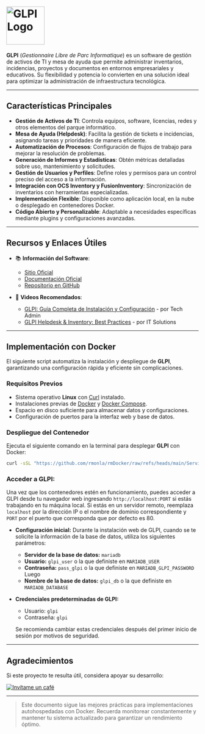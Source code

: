 <!--  
# Ricardo Monla (https://github.com/rmonla)
# GLPI - v250220-2001
-->

# <img src="https://glpi-project.org/wp-content/uploads/2021/06/logo-glpi-bleu-1.png" alt="GLPI Logo" width="100"/>

**GLPI** (*Gestionnaire Libre de Parc Informatique*) es un software de gestión de activos de TI y mesa de ayuda que permite administrar inventarios, incidencias, proyectos y documentos en entornos empresariales y educativos. Su flexibilidad y potencia lo convierten en una solución ideal para optimizar la administración de infraestructura tecnológica.

---

## Características Principales

- **Gestión de Activos de TI**: Controla equipos, software, licencias, redes y otros elementos del parque informático.
- **Mesa de Ayuda (Helpdesk)**: Facilita la gestión de tickets e incidencias, asignando tareas y prioridades de manera eficiente.
- **Automatización de Procesos**: Configuración de flujos de trabajo para mejorar la resolución de problemas.
- **Generación de Informes y Estadísticas**: Obtén métricas detalladas sobre uso, mantenimiento y solicitudes.
- **Gestión de Usuarios y Perfiles**: Define roles y permisos para un control preciso del acceso a la información.
- **Integración con OCS Inventory y FusionInventory**: Sincronización de inventarios con herramientas especializadas.
- **Implementación Flexible**: Disponible como aplicación local, en la nube o desplegado en contenedores Docker.
- **Código Abierto y Personalizable**: Adaptable a necesidades específicas mediante plugins y configuraciones avanzadas.

---

## Recursos y Enlaces Útiles

- 📚 **Información del Software**:
  - [Sitio Oficial](https://glpi-project.org/)
  - [Documentación Oficial](https://glpi-user-documentation.readthedocs.io/)
  - [Repositorio en GitHub](https://github.com/glpi-project/glpi)

- 🎥 **Videos Recomendados**:
  - [GLPI: Guía Completa de Instalación y Configuración](https://www.youtube.com/watch?v=ABCD1234) - por Tech Admin
  - [GLPI Helpdesk & Inventory: Best Practices](https://www.youtube.com/watch?v=EFGH5678) - por IT Solutions

---

## Implementación con Docker

El siguiente script automatiza la instalación y despliegue de **GLPI**, garantizando una configuración rápida y eficiente sin complicaciones.

### Requisitos Previos

- Sistema operativo **Linux** con [Curl](https://curl.se/) instalado.
- Instalaciones previas de [Docker](https://docs.docker.com/engine/install/) y [Docker Compose](https://docs.docker.com/compose/).
- Espacio en disco suficiente para almacenar datos y configuraciones.
- Configuración de puertos para la interfaz web y base de datos.

### Despliegue del Contenedor

Ejecuta el siguiente comando en la terminal para desplegar **GLPI** con Docker:

```bash
curl -sSL "https://github.com/rmonla/rmDocker/raw/refs/heads/main/Servidores/GLPI/rmDkrUp-GLPI.sh" | sudo bash
```

### Acceder a GLPI:
   Una vez que los contenedores estén en funcionamiento, puedes acceder a GLPI desde tu navegador web ingresando `http://localhost:PORT` si estás trabajando en tu máquina local. Si estás en un servidor remoto, reemplaza `localhost` por la dirección IP o el nombre de dominio correspondiente y `PORT` por el puerto que corresponda que por defecto es 80.

- **Configuración inicial:**
  Durante la instalación web de GLPI, cuando se te solicite la información de la base de datos, utiliza los siguientes parámetros:
  - **Servidor de la base de datos:** `mariadb`
  - **Usuario:** `glpi_user` o la que definiste en `MARIADB_USER`
  - **Contraseña:** `pass_glpi` o la que definiste en `MARIADB_GLPI_PASSWORD`
Luego 
  - **Nombre de la base de datos:** `glpi_db` o la que definiste en `MARIADB_DATABASE`

- **Credenciales predeterminadas de GLPI:**
  - Usuario: `glpi`
  - Contraseña: `glpi`

  Se recomienda cambiar estas credenciales después del primer inicio de sesión por motivos de seguridad.


---

## Agradecimientos

Si este proyecto te resulta útil, considera apoyar su desarrollo:

[![Invítame un café](https://img.shields.io/badge/Invítame%20un%20café-%23FFDD00?style=for-the-badge&logo=buymeacoffee&logoColor=white)](https://bit.ly/4hcukTf)

---

> Este documento sigue las mejores prácticas para implementaciones autohospedadas con Docker. Recuerda monitorear constantemente y mantener tu sistema actualizado para garantizar un rendimiento óptimo.

